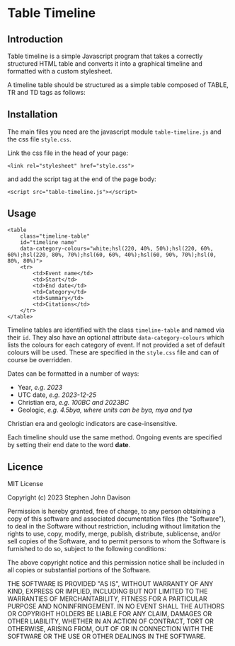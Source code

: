 # Table Timeline

## Introduction

Table timeline is a simple Javascript program that takes a correctly structured HTML table and converts it into a graphical timeline and formatted with a custom stylesheet.

A timeline table should be structured as a simple table composed of TABLE, TR and TD tags as follows:

## Installation

The main files you need are the javascript module ```table-timeline.js``` and the css file ```style.css```.

Link the css file in the head of your page:

```<link rel="stylesheet" href="style.css">```

and add the script tag at the end of the page body:

```<script src="table-timeline.js"></script>```

## Usage

```
<table 
    class="timeline-table" 
    id="timeline name" 
    data-category-colours="white;hsl(220, 40%, 50%);hsl(220, 60%, 60%);hsl(220, 80%, 70%);hsl(60, 60%, 40%);hsl(60, 90%, 70%);hsl(0, 80%, 80%)">
    <tr>
        <td>Event name</td>
        <td>Start</td>
        <td>End date</td>
        <td>Category</td>
        <td>Summary</td>
        <td>Citations</td>
    </tr>
</table>
```

Timeline tables are identified with the class ```timeline-table``` and named via their ```id```. They also have an optional attribute ```data-category-colours``` which lists the colours for each category of event. If not provided a set of default colours will be used. These are specified in the ```style.css``` file and can of course be overridden.

Dates can be formatted in a number of ways:

* Year, *e.g. 2023*
* UTC date, *e.g. 2023-12-25*
* Christian era, *e.g. 100BC and 2023BC*
* Geologic, *e.g. 4.5bya, where units can be bya, mya and tya*

Christian era and geologic indicators are case-insensitive.

Each timeline should use the same method. Ongoing events are specified by setting their end date to the word **date**.

## Licence

MIT License

Copyright (c) 2023 Stephen John Davison

Permission is hereby granted, free of charge, to any person obtaining a copy
of this software and associated documentation files (the "Software"), to deal
in the Software without restriction, including without limitation the rights
to use, copy, modify, merge, publish, distribute, sublicense, and/or sell
copies of the Software, and to permit persons to whom the Software is
furnished to do so, subject to the following conditions:

The above copyright notice and this permission notice shall be included in all
copies or substantial portions of the Software.

THE SOFTWARE IS PROVIDED "AS IS", WITHOUT WARRANTY OF ANY KIND, EXPRESS OR
IMPLIED, INCLUDING BUT NOT LIMITED TO THE WARRANTIES OF MERCHANTABILITY,
FITNESS FOR A PARTICULAR PURPOSE AND NONINFRINGEMENT. IN NO EVENT SHALL THE
AUTHORS OR COPYRIGHT HOLDERS BE LIABLE FOR ANY CLAIM, DAMAGES OR OTHER
LIABILITY, WHETHER IN AN ACTION OF CONTRACT, TORT OR OTHERWISE, ARISING FROM,
OUT OF OR IN CONNECTION WITH THE SOFTWARE OR THE USE OR OTHER DEALINGS IN THE
SOFTWARE.